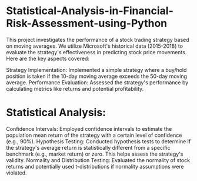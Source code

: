 # Statistical-Analysis-in-Financial-Risk-Assessment-using-Python
This project investigates the performance of a stock trading strategy based on moving averages. We utilize Microsoft's historical data (2015-2018) to evaluate the strategy's effectiveness in predicting stock price movements.
Here are the key aspects covered:

Strategy Implementation: Implemented a simple strategy where a buy/hold position is taken if the 10-day moving average exceeds the 50-day moving average.
Performance Evaluation: Assessed the strategy's performance by calculating metrics like returns and potential profitability.
# Statistical Analysis:
Confidence Intervals: Employed confidence intervals to estimate the population mean return of the strategy with a certain level of confidence (e.g., 90%).
Hypothesis Testing: Conducted hypothesis tests to determine if the strategy's average return is statistically different from a specific benchmark (e.g., market return) or zero. This helps assess the strategy's validity.
Normality and Distribution Testing: Evaluated the normality of stock returns and potentially used t-distributions if normality assumptions were violated.
